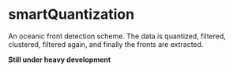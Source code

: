smartQuantization
=================

An oceanic front detection scheme. The data is quantized, filtered, clustered,
filtered again, and finally the fronts are extracted.

**Still under heavy development**
